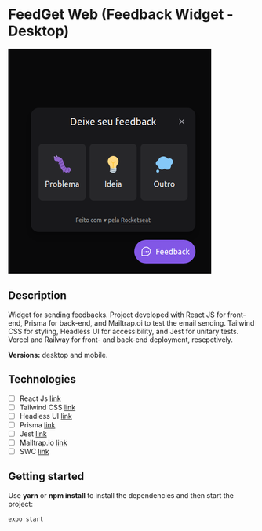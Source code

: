 # FeedGet Web (Feedback Widget - Desktop)

![feedget image](feedget.png)

## Description

Widget for sending feedbacks. Project developed with React JS for front-end, Prisma for back-end, and Mailtrap.oi to test the email sending. Tailwind CSS for styling, Headless UI for accessibility, and Jest for unitary tests. Vercel and Railway for front- and back-end deployment, resepctively.

**Versions:** desktop and mobile.

## Technologies

- [ ] React Js [link](https://reactjs.org/)
- [ ] Tailwind CSS [link](https://tailwindcss.com/)
- [ ] Headless UI [link](https://headlessui.dev/)
- [ ] Prisma [link](https://www.prisma.io/)
- [ ] Jest [link](https://jestjs.io/)
- [ ] Mailtrap.io [link](https://mailtrap.io/)
- [ ] SWC [link](https://swc.rs/)

## Getting started

Use **yarn** or **npm install** to install the dependencies and then start the project:

```cl
expo start
```

